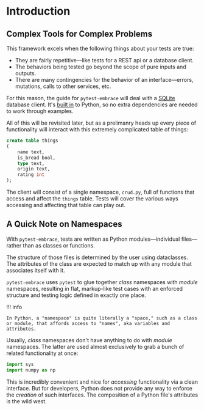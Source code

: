 # Introduction

## Complex Tools for Complex Problems

This framework excels when the following things about your tests are true:

- They are fairly repetitive––like tests for a REST api or a database client.
- The behaviors being tested go beyond the scope of pure inputs and outputs.
- There are many contingencies for the behavior of an interface––errors, mutations, calls to other services, etc.

For this reason, the guide for `pytest-embrace` will deal with a [SQLite](https://www.sqlite.org/index.html) database client. It's [built in](https://docs.python.org/3/library/sqlite3.html) to Python, so no extra dependencies are needed to work through examples.

All of this will be revisited later, but as a prelimanry heads up every piece of functionality will interact with this extremely complicated table of things:

```sql
create table things
(
    name text,
    is_bread bool,
    type text,
    origin text,
    rating int
);
```

The client will consist of a single namespace, `crud.py`, full of functions that access and affect the `things` table. Tests will cover the various ways accessing and affecting that table can play out.

## A Quick Note on Namespaces

With `pytest-embrace`, tests are written as Python modules––individual files––rather than as classes or functions.

The structure of those files is determined by the user using dataclasses. The attributes of the class are expected to match up with any module that associates itself with it.

`pytest-embrace` uses `pytest` to glue together _class_ namespaces with _module_ namespaces, resulting in flat, markup-like test cases with an enforced structure and testing logic defined in exactly one place.

!!! info

    In Python, a "namespace" is quite literally a "space," such as a class or module, that affords access to "names", aka variables and attributes.

Usually, _class_ namespaces don't have anything to do with _module_ namespaces. The latter are used almost exclusively to grab a bunch of related functionality at once:

```python
import sys
import numpy as np
```

This is incredibly convenient and nice for _accessing_ functionality via a clean interface. But for developers, Python does not provide any way to enforce the _creation_ of such interfaces. The composition of a Python file's attributes is the wild west.

